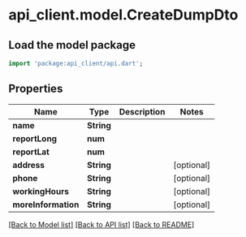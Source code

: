 # api_client.model.CreateDumpDto

## Load the model package
```dart
import 'package:api_client/api.dart';
```

## Properties
Name | Type | Description | Notes
------------ | ------------- | ------------- | -------------
**name** | **String** |  | 
**reportLong** | **num** |  | 
**reportLat** | **num** |  | 
**address** | **String** |  | [optional] 
**phone** | **String** |  | [optional] 
**workingHours** | **String** |  | [optional] 
**moreInformation** | **String** |  | [optional] 

[[Back to Model list]](../README.md#documentation-for-models) [[Back to API list]](../README.md#documentation-for-api-endpoints) [[Back to README]](../README.md)


